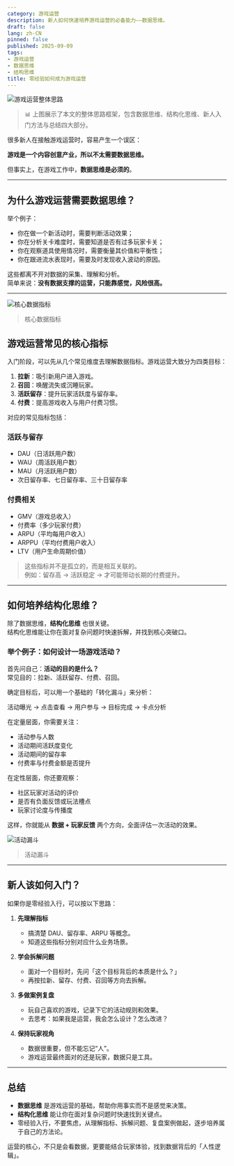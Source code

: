 ```yaml
---
category: 游戏运营
description: 新人如何快速培养游戏运营的必备能力——数据思维。
draft: false
lang: zh-CN
pinned: false
published: 2025-09-09
tags:
- 游戏运营
- 数据思维
- 结构思维
title: 零经验如何成为游戏运营
---
```



![游戏运营整体思路](/images/ztslt.png)
> 📊 上图展示了本文的整体思路框架，包含数据思维、结构化思维、新人入门方法与总结四大部分。

很多新人在接触游戏运营时，容易产生一个误区：  

**游戏是一个内容创意产业，所以不太需要数据思维。**

但事实上，在游戏工作中，**数据思维是必须的**。  

---

## 为什么游戏运营需要数据思维？

举个例子：  
- 你在做一个新活动时，需要判断活动效果；  
- 你在分析关卡难度时，需要知道是否有过多玩家卡关；  
- 你在观察道具使用情况时，需要衡量其价值和平衡性；  
- 你在跟进流水表现时，需要及时发现收入波动的原因。  

这些都离不开对数据的采集、理解和分析。  
简单来说：**没有数据支撑的运营，只能靠感觉，风险很高。**

---

![核心数据指标](/images/hxsj.png)
> 核心数据指标

## 游戏运营常见的核心指标

入门阶段，可以先从几个常见维度去理解数据指标。游戏运营大致分为四类目标：  

1. **拉新**：吸引新用户进入游戏。  
2. **召回**：唤醒流失或沉睡玩家。  
3. **活跃留存**：提升玩家活跃度与留存率。  
4. **付费**：提高游戏收入与用户付费习惯。  

对应的常见指标包括：  

### 活跃与留存
- DAU（日活跃用户数）  
- WAU（周活跃用户数）  
- MAU（月活跃用户数）  
- 次日留存率、七日留存率、三十日留存率  

### 付费相关
- GMV（游戏总收入）  
- 付费率（多少玩家付费）  
- ARPU（平均每用户收入）  
- ARPPU（平均付费用户收入）  
- LTV（用户生命周期价值）  

> 这些指标并不是孤立的，而是相互关联的。  
> 例如：留存高 → 活跃稳定 → 才可能带动长期的付费提升。  

---

## 如何培养结构化思维？

除了数据思维，**结构化思维** 也很关键。  
结构化思维能让你在面对复杂问题时快速拆解，并找到核心突破口。  

### 举个例子：如何设计一场游戏活动？

首先问自己：**活动的目的是什么？**  
常见目的：拉新、活跃留存、付费、召回。  

确定目标后，可以用一个基础的「转化漏斗」来分析：  

活动曝光 → 点击查看 → 用户参与 → 目标完成 → 卡点分析


在定量层面，你需要关注：  
- 活动参与人数  
- 活动期间活跃度变化  
- 活动期间的留存率  
- 付费率与付费金额是否提升  

在定性层面，你还要观察：  
- 社区玩家对活动的评价  
- 是否有负面反馈或玩法槽点  
- 玩家讨论度与传播度  

这样，你就能从 **数据 + 玩家反馈** 两个方向，全面评估一次活动的效果。  

![活动漏斗](/images/hdld.png)
> 活动漏斗

---

## 新人该如何入门？

如果你是零经验入行，可以按以下思路：  

1. **先理解指标**  
   - 搞清楚 DAU、留存率、ARPU 等概念。  
   - 知道这些指标分别对应什么业务场景。  

2. **学会拆解问题**  
   - 面对一个目标时，先问「这个目标背后的本质是什么？」  
   - 再按拉新、留存、付费、召回等方向去拆解。  

3. **多做案例复盘**  
   - 玩自己喜欢的游戏，记录下它的活动规则和效果。  
   - 去思考：如果我是运营，我会怎么设计？怎么改进？  

4. **保持玩家视角**  
   - 数据很重要，但不能忘记“人”。  
   - 游戏运营最终面对的还是玩家，数据只是工具。  

---

## 总结

- **数据思维** 是游戏运营的基础，帮助你用事实而不是感觉来决策。  
- **结构化思维** 能让你在面对复杂问题时快速找到关键点。  
- 零经验入行，不要焦虑，从理解指标、拆解问题、复盘案例做起，逐步培养属于自己的方法论。  

运营的核心，不只是会看数据，更要能结合玩家体验，找到数据背后的「人性逻辑」。  


